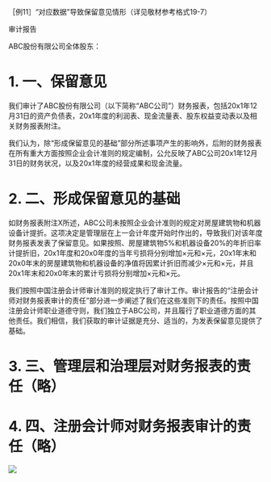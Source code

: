 ［例11］“对应数据”导致保留意见情形（详见敬材参考格式19-7）

审计报告

ABC股份有限公司全体股东：

# 1. 一、保留意见

我们审计了ABC股份有限公司（以下简称“ABC公司”）财务报表，包括20x1年12月31日的资产负债表，20x1年度的利润表、现金流量表、股东权益变动表以及相关财务报表附注。

我们认为，除“形成保留意见的基础”部分所述事项产生的影响外，后附的财务报表在所有重大方面按照企业会计准则的规定编制，公允反映了ABC公司20x1年12月31日的财务状况，以及20x1年度的经营成果和现金流量。

# 2. 二、形成保留意见的基础

如财务报表附注X所述，ABC公司未按照企业会计准则的规定对房屋建筑物和机器设备计提折。这项决定是管理层在上一会计年度开始时作出的，导致我们对该年度财务报表发表了保留意见。如果按照、房屋建筑物5%和机器设备20%的年折旧率计提折旧，20x1年度和20x0年度的当年亏损将分别增加×元和×元，20x1年末和20x0年末的房屋建筑物和机器设备的净值将因累计折旧而减少×元和×元，并且20x1年末和20x0年末的累计亏损将分别增加×元和×元。

我们按照中国注册会计师审计准则的规定执行了审计工作。审计报告的“注册会计师对财务报表审计的责任”部分进一步阐述了我们在这些准则下的责任。按照中国注册会计师职业道德守则，我们独立于ABC公司，并且履行了职业道德方面的其他责任。我们相信，我们获取的审计证据是充分、适当的，为发表保留意见提供了基础。

# 3. 三、管理层和治理层对财务报表的责任（略）

# 4. 四、注册会计师对财务报表审计的责任（略）

![](media/8d2aa9d927575d43f9dcf1022034cdf7.png)
